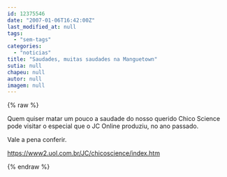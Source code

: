 ```yaml
---
id: 12375546
date: "2007-01-06T16:42:00Z"
last_modified_at: null
tags:
  - "sem-tags"
categories:
  - "noticias"
title: "Saudades, muitas saudades na Manguetown"
sutia: null
chapeu: null
autor: null
imagem: null
---
```

{% raw %}
<p><P>Quem quiser matar um pouco a saudade do nosso querido Chico Science pode visitar o especial que o JC Online produziu, no ano passado.</P></p>
<p><P>Vale a pena conferir. </P></p>
<p><P><A href=\"https://www2.uol.com.br/JC/chicoscience/index.htm\">https://www2.uol.com.br/JC/chicoscience/index.htm</A></P> </p>
{% endraw %}